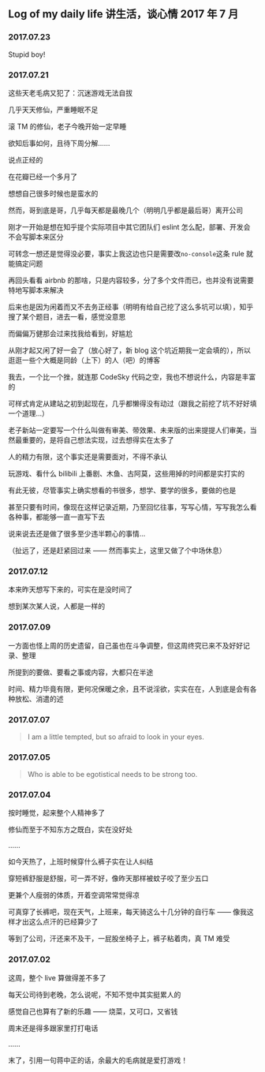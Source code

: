 ## Log of my daily life 讲生活，谈心情 2017 年 7 月


### 2017.07.23
<p>Stupid boy!</p>


### 2017.07.21
<p>这些天老毛病又犯了：沉迷游戏无法自拔</p>
<p>几乎天天修仙，严重睡眠不足</p>
<p>滚 TM 的修仙，老子今晚开始一定早睡</p>
<p>欲知后事如何，且待下周分解......</p>
<p>说点正经的</p>
<p>在花瓣已经一个多月了</p>
<p>想想自己很多时候也是蛮水的</p>
<p>然而，哥到底是哥，几乎每天都是最晚几个（明明几乎都是最后哥）离开公司</p>
<p>刚才一开始是想在知乎提个实际项目中其它团队们 eslint 怎么配，部署、开发会不会写脚本来区分</p>
<p>可转念一想还是觉得没必要，事实上我这边也只是需要改<code>no-console</code>这条 rule 就能搞定问题</p>
<p>再回头看看 airbnb 的那啥，只是内容较多，分了多个文件而已，也并没有说需要特地写脚本来解决</p>
<p>后来也是因为闲着而又不去务正经事（明明有给自己挖了这么多坑可以填），知乎搜了某个题目，进去一看，感觉没意思</p>
<p>而偏偏万健那会过来找我给看到，好尴尬</p>
<p>从刚才起又闲了好一会了（放心好了，新 blog 这个坑近期我一定会填的），所以逛逛一些个大概是同龄（上下）的人（吧）的博客</p>
<p>我去，一个比一个挫，就连那 CodeSky 代码之空，我也不想说什么，内容是丰富的</p>
<p>可样式肯定从建站之初到起现在，几乎都懒得没有动过（跟我之前挖了坑不好好填一个道理...）</p>
<p>老子新站一定要写一个什么叫做有审美、带效果、未来版的出来提提人们审美，当然最重要的，是将自己想法实现，过去想得实在太多了</p>
<p>人的精力有限，这个事实还是需要面对，不得不承认</p>
<p>玩游戏、看什么 bilibili 上番剧、木鱼、古阿莫，这些用掉的时间都是实打实的</p>
<p>有此无彼，尽管事实上确实想看的书很多，想学、要学的很多，要做的也是</p>
<p>甚至只要有时间，像现在这样记录近期，乃至回忆往事，写写心情，写写我怎么看各种事，都能够一直一直写下去</p>
<p>说来说去还是做了很多至少违半颗心的事情...</p>
<p>（扯远了，还是赶紧回过来 —— 然而事实上，这里又做了个中场休息）</p>
<p></p>


### 2017.07.12
<p>本来昨天想写下来的，可实在是没时间了</p>
<p>想到某次某人说，人都是一样的</p>


### 2017.07.09
<p>一方面也怪上周的历史遗留，自己虽也在斗争调整，但这周终究已来不及好好记录、整理</p>
<p>所提到的要做、要看之事或内容，大都只在半途</p>
<p>时间、精力毕竟有限，更何况保暖之余，且不说淫欲，实实在在，人到底是会有各种放松、消遣的述</p>

### 2017.07.07
> I am a little tempted, but so afraid to look in your eyes.


### 2017.07.05
> Who is able to be egotistical needs to be strong too.


### 2017.07.04
<p>按时睡觉，起来整个人精神多了</p>
<p>修仙而至于不知东方之既白，实在没好处</p>
<p>......</p>
<p>如今天热了，上班时候穿什么裤子实在让人纠结</p>
<p>穿短裤舒服是舒服，可一弄不好，像昨天那样被蚊子咬了至少五口</p>
<p>更兼个人瘦弱的体质，开着空调常常觉得凉</p>
<p>可真穿了长裤吧，现在天气，上班来，每天骑这么十几分钟的自行车 —— 像我这样才出这么点汗的已经算少了</p>
<p>等到了公司，汗还来不及干，一屁股坐椅子上，裤子粘着肉，真 TM 难受</p>


### 2017.07.02
<p>这周，整个 live 算做得差不多了</p>
<p>每天公司待到老晚，怎么说呢，不知不觉中其实挺累人的</p>
<p>感觉自己也算有了新的乐趣 —— 烧菜，又可口，又省钱</p>
<p>周末还是得多跟家里打打电话</p>
<p>......</p>
<p>末了，引用一句蒋中正的话，余最大的毛病就是爱打游戏！</p>